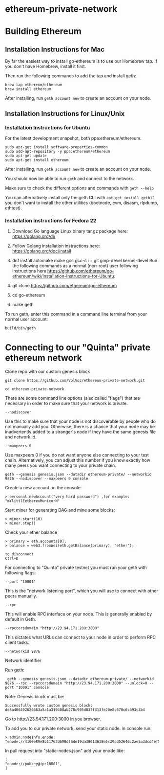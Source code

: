 # ethereum-private-network

# Building Ethereum

## Installation Instructions for Mac

By far the easiest way to install go-ethereum is to use our Homebrew tap. If you don't have Homebrew, install it first.

Then run the following commands to add the tap and install geth:

```
brew tap ethereum/ethereum
brew install ethereum
```
After installing, run ```geth account new``` to create an account on your node.

## Installation Instructions for Linux/Unix
### Installation Instructions for Ubuntu
For the latest development snapshot, both ppa:ethereum/ethereum.

```
sudo apt-get install software-properties-common
sudo add-apt-repository -y ppa:ethereum/ethereum
sudo apt-get update
sudo apt-get install ethereum
```
After installing, run ```geth account new``` to create an account on your node.

You should now be able to run ```geth``` and connect to the network.

Make sure to check the different options and commands with ```geth --help```

You can alternatively install only the geth CLI with ```apt-get install geth``` if you don't want to install the other utilities (bootnode, evm, disasm, rlpdump, ethtest).


### Installation Instructions for  Fedora 22

1. Download Go language Linux binary tar.gz package here: https://golang.org/dl/
2. Follow Golang installation instructions here: https://golang.org/doc/install
3. dnf install automake make gcc gcc-c++ git gmp-devel kernel-devel
Run the following commands as a normal (non-root) user following instructions here https://github.com/ethereum/go-ethereum/wiki/Installation-Instructions-for-Ubuntu:

4. git clone https://github.com/ethereum/go-ethereum
5. cd go-ethereum
6. make geth

To run geth, enter this command in a command line terminal from your normal user account:

```
build/bin/geth
```

# Connecting to our "Quinta" private ethereum network

Clone repo with our custom genesis block
```
git clone https://github.com/VolVoz/ethereum-private-network.git

cd ethereum-private-network
```

There are some command line options (also called "flags") that are necessary in order to make sure that your network is private.

```
--nodiscover
```
Use this to make sure that your node is not discoverable by people who do not manually add you. Otherwise, there is a chance that your node may be inadvertently added to a stranger's node if they have the same genesis file and network id.
```
--maxpeers 0
```
Use maxpeers 0 if you do not want anyone else connecting to your test chain. Alternatively, you can adjust this number if you know exactly how many peers you want connecting to your private chain.
```
geth --genesis genesis.json --datadir ethereum-private/ --networkid 9876 --nodiscover --maxpeers 0 console
```

Create a new account on the console:
```
> personal.newAccount("very hard password") ,for example: "mYlittlEethereuMunicorN"

```

Start miner for generating DAG and mine some blocks:
```
> miner.start(10)
> miner.stop()
```
Check your ether balance
```
> primary = eth.accounts[0];
> balance = web3.fromWei(eth.getBalance(primary), "ether");

to disconnect
Ctrl+D
```

For connecting to "Quinta" private testnet you must run your geth with following flags:
```
--port "10001"
```
This is the "network listening port", which you will use to connect with other peers manually.
```
--rpc
```
This will enable RPC interface on your node. This is generally enabled by default in Geth.
```
--rpccorsdomain "http://23.94.171.200:3000"
```
This dictates what URLs can connect to your node in order to perform RPC client tasks.
```
--networkid 9876
```
Network identifier

Run geth:
```
 geth --genesis genesis.json --datadir ethereum-private/ --networkid 9876 --rpc --rpccorsdomain "http://23.94.171.200:3000" --unlock=0 --port "10001" console
```
Note: Genesis block must be:
```
Successfully wrote custom genesis block: dd8a406402626663a5a1a319408ab278c995d037f313fe20e8c670c6c093c3b4
```
Go to http://23.94.171.200:3000 in you browser.


To add you to our private network, send your static node. in console run:
```
> admin.nodeInfo.enode
"enode://4100e89e8b11762d690df6de19da38613638e5c39dd52646c2ae5a3dcd4ef5cae71b46e20c3ea4edb3e2e5d6e902598fadc64f2232da56fa7183f893d9976489@[::]:10001"
```

In pull request into "static-nodes.json" add your enode like:
```
[
"enode://pubkey@ip:10001",
]
```
